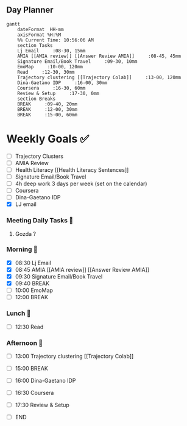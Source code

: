 ## Day Planner
```mermaid
gantt
    dateFormat  HH-mm
    axisFormat %H:%M
    %% Current Time: 10:56:06 AM
    section Tasks
    Lj Email     :08-30, 15mm
    AMIA [[AMIA review]] [[Answer Review AMIA]]     :08-45, 45mm
    Signature Email/Book Travel     :09-30, 10mm
    EmoMap     :10-00, 120mm
    Read     :12-30, 30mm
    Trajectory clustering [[Trajectory Colab]]     :13-00, 120mm
    Dina-Gaetano IDP     :16-00, 30mm
    Coursera     :16-30, 60mm
    Review & Setup     :17-30, 0mm
    section Breaks
    BREAK     :09-40, 20mm
    BREAK     :12-00, 30mm
    BREAK     :15-00, 60mm
```

# Weekly Goals ✅
  - [ ] Trajectory Clusters 
  - [ ] AMIA Review 
  - [ ] Health Literacy [[Health Literacy Sentences]]
  - [ ] Signature Email/Book Travel
  - [ ] 4h deep work 3 days per week (set on the calendar)
  - [ ] Coursera
  - [ ] Dina-Gaetano IDP
  - [x] LJ email
### Meeting Daily Tasks 💚 
1. Gozda ?
### Morning 🔨
- [x] 08:30 Lj Email
- [x] 08:45 AMIA [[AMIA review]] [[Answer Review AMIA]]
- [x] 09:30 Signature Email/Book Travel
- [x] 09:40 BREAK
- [ ] 10:00 EmoMap
- [ ] 12:00 BREAK
### Lunch 👀
- [ ] 12:30 Read
### Afternoon 👻
- [ ] 13:00 Trajectory clustering [[Trajectory Colab]]
- [ ] 15:00 BREAK
- [ ] 16:00 Dina-Gaetano IDP
- [ ] 16:30 Coursera
- [ ] 17:30 Review & Setup
- [ ] END

